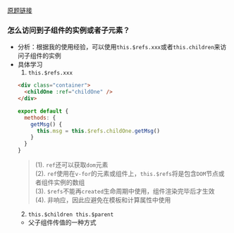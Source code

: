 [原题链接](https://github.com/haizlin/fe-interview/issues/451)

### 怎么访问到子组件的实例或者子元素？
- 分析：根据我的使用经验，可以使用`this.$refs.xxx`或者`this.children`来访问子组件的实例
- 具体学习
  1. `this.$refs.xxx`
  ```html
  <div class="container">
    <childOne :ref="childOne" />
  </div>
  ```
  ```js
  export default {
    methods: {
      getMsg() {
        this.msg = this.$refs.childOne.getMsg()
      }
    }
  }
  ```
    > (1). `ref`还可以获取`dom`元素<br/>
    (2). `ref`使用在`v-for`的元素或组件上，`this.$refs`将是包含`DOM`节点或者组件实例的数组<br/>
    (3). `$refs`不能再`created`生命周期中使用，组件渲染完毕后才生效<br/>
    (4). 非响应，因此应避免在模板和计算属性中使用
  2. `this.$children this.$parent`
    - 父子组件传值的一种方式
    